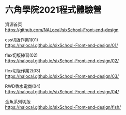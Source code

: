 # 六角學院2021程式體驗營  
  
資源首頁  
https://github.com/NALocal/sixSchool-Front-end-design  
  
css切版作業1(01)  
https://nalocal.github.io/sixSchool-Front-end-design/01/  
  
flex切版練習(02)  
https://nalocal.github.io/sixSchool-Front-end-design/02/  
  
flex切版作業2(03)  
https://nalocal.github.io/sixSchool-Front-end-design/03/

RWD香水電商(04)  
https://nalocal.github.io/sixSchool-Front-end-design/04/

金魚系列切版  
https://nalocal.github.io/sixSchool-Front-end-design/fish/
